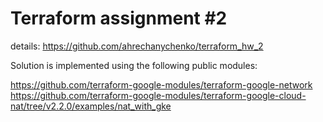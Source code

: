# Terraform assignment #2
details: https://github.com/ahrechanychenko/terraform_hw_2

Solution is implemented using the following public modules:

https://github.com/terraform-google-modules/terraform-google-network
https://github.com/terraform-google-modules/terraform-google-cloud-nat/tree/v2.2.0/examples/nat_with_gke

